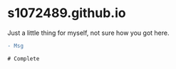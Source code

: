 # s1072489.github.io

Just a little thing for myself, not sure how you got here.

```diff
- Msg

# Complete

```
